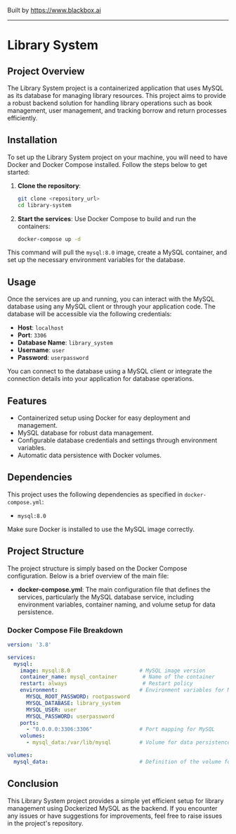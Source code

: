 
Built by https://www.blackbox.ai

---

# Library System

## Project Overview
The Library System project is a containerized application that uses MySQL as its database for managing library resources. This project aims to provide a robust backend solution for handling library operations such as book management, user management, and tracking borrow and return processes efficiently.

## Installation
To set up the Library System project on your machine, you will need to have Docker and Docker Compose installed. Follow the steps below to get started:

1. **Clone the repository**:
   ```bash
   git clone <repository_url>
   cd library-system
   ```

2. **Start the services**:
   Use Docker Compose to build and run the containers:
   ```bash
   docker-compose up -d
   ```

This command will pull the `mysql:8.0` image, create a MySQL container, and set up the necessary environment variables for the database.

## Usage
Once the services are up and running, you can interact with the MySQL database using any MySQL client or through your application code. The database will be accessible via the following credentials:

- **Host**: `localhost`
- **Port**: `3306`
- **Database Name**: `library_system`
- **Username**: `user`
- **Password**: `userpassword`

You can connect to the database using a MySQL client or integrate the connection details into your application for database operations.

## Features
- Containerized setup using Docker for easy deployment and management.
- MySQL database for robust data management.
- Configurable database credentials and settings through environment variables.
- Automatic data persistence with Docker volumes.

## Dependencies
This project uses the following dependencies as specified in `docker-compose.yml`:

- `mysql:8.0`

Make sure Docker is installed to use the MySQL image correctly.

## Project Structure
The project structure is simply based on the Docker Compose configuration. Below is a brief overview of the main file:

- **docker-compose.yml**: The main configuration file that defines the services, particularly the MySQL database service, including environment variables, container naming, and volume setup for data persistence.

### Docker Compose File Breakdown
```yaml
version: '3.8'

services:
  mysql:
    image: mysql:8.0                      # MySQL image version
    container_name: mysql_container        # Name of the container
    restart: always                        # Restart policy
    environment:                          # Environment variables for MySQL
      MYSQL_ROOT_PASSWORD: rootpassword
      MYSQL_DATABASE: library_system
      MYSQL_USER: user
      MYSQL_PASSWORD: userpassword
    ports:
      - "0.0.0.0:3306:3306"               # Port mapping for MySQL
    volumes:
      - mysql_data:/var/lib/mysql         # Volume for data persistence

volumes:
  mysql_data:                             # Definition of the volume for MySQL
```

## Conclusion
This Library System project provides a simple yet efficient setup for library management using Dockerized MySQL as the backend. If you encounter any issues or have suggestions for improvements, feel free to raise issues in the project's repository.